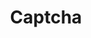 ---
layout: component.njk
tags: 
    - legacy_components_en
key: captcha-legacy_en
title: Captcha
parent: legacy_components_en
image: legacy/overview/captcha.webp
keywords: 
order: 50
---